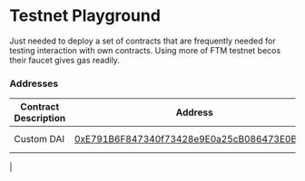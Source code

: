 # Testnet Playground

Just needed to deploy a set of contracts that are frequently needed for testing interaction with own contracts.
Using more of FTM testnet becos their faucet gives gas readily.


### Addresses

| Contract Description | Address | Remarks |
| --- | --- | --- |
| Custom DAI | [0xE791B6F847340f73428e9E0a25cB086473E0B355](https://testnet.ftmscan.com/address/0xe791b6f847340f73428e9e0a25cb086473e0b355) | Scan verified. |
|
